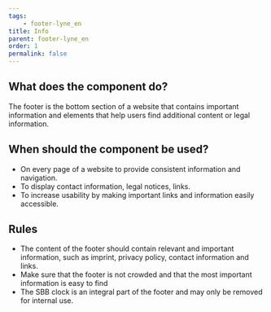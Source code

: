 ```yaml
---
tags: 
    - footer-lyne_en
title: Info
parent: footer-lyne_en
order: 1
permalink: false
---
```


## What does the component do?
The footer is the bottom section of a website that contains important information and elements that help users find additional content or legal information.

## When should the component be used?
* On every page of a website to provide consistent information and navigation.
* To display contact information, legal notices, links.
* To increase usability by making important links and information easily accessible.

## Rules

* The content of the footer should contain relevant and important information, such as imprint, privacy policy, contact information and links.
* Make sure that the footer is not crowded and that the most important information is easy to find
* The SBB clock is an integral part of the footer and may only be removed for internal use.